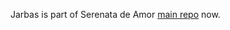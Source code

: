 Jarbas is part of Serenata de Amor [main repo](https://github.com/okfn-brasil/serenata-de-amor) now.

